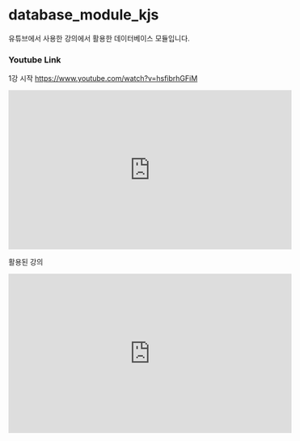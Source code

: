 # database_module_kjs
  유튜브에서 사용한 강의에서 활용한 데이터베이스 모듈입니다.
    
### Youtube Link
  1강 시작 https://www.youtube.com/watch?v=hsfibrhGFiM
  <iframe width="560" height="315" src="https://www.youtube-nocookie.com/embed/hsfibrhGFiM" frameborder="0" allow="accelerometer; autoplay; clipboard-write; encrypted-media; gyroscope; picture-in-picture" allowfullscreen></iframe>
  
  활용된 강의
  <iframe width="560" height="315" src="https://www.youtube-nocookie.com/embed/CuJbH0bj6AA" frameborder="0" allow="accelerometer; autoplay; clipboard-write; encrypted-media; gyroscope; picture-in-picture" allowfullscreen></iframe>
